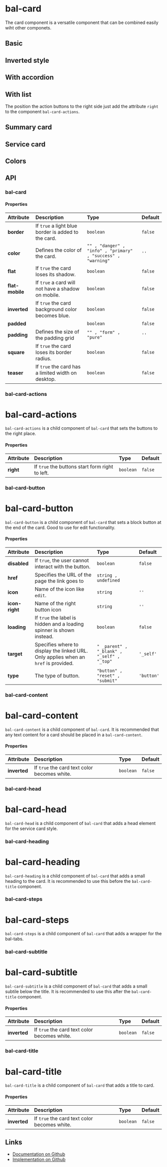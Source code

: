 # bal-card

<!-- START: human documentation top -->

The card component is a versatile component that can be combined easily wiht other componets.

<!-- END: human documentation top -->

## Basic

<ClientOnly><docs-demo-bal-card-15></docs-demo-bal-card-15></ClientOnly>


## Inverted style

<ClientOnly><docs-demo-bal-card-16></docs-demo-bal-card-16></ClientOnly>


## With accordion

<ClientOnly><docs-demo-bal-card-17></docs-demo-bal-card-17></ClientOnly>


## With list

The position the action buttons to the right side just add the attribute `right` to the component `bal-card-actions`.

<ClientOnly><docs-demo-bal-card-18></docs-demo-bal-card-18></ClientOnly>


## Summary card

<ClientOnly><docs-demo-bal-card-19></docs-demo-bal-card-19></ClientOnly>


## Service card

<ClientOnly><docs-demo-bal-card-20></docs-demo-bal-card-20></ClientOnly>


## Colors

<ClientOnly><docs-demo-bal-card-21></docs-demo-bal-card-21></ClientOnly>



## API

### bal-card

#### Properties

| Attribute       | Description                                         | Type                                                         | Default |
| :-------------- | :-------------------------------------------------- | :----------------------------------------------------------- | :------ |
| **border**      | If `true` a light blue border is added to the card. | `boolean`                                                    | `false` |
| **color**       | Defines the color of the card.                      | `"" , "danger" , "info" , "primary" , "success" , "warning"` | `''`    |
| **flat**        | If `true` the card loses its shadow.                | `boolean`                                                    | `false` |
| **flat-mobile** | If `true` a card will not have a shadow on mobile.  | `boolean`                                                    | `false` |
| **inverted**    | If `true` the card background color becomes blue.   | `boolean`                                                    | `false` |
| **padded**      |                                                     | `boolean`                                                    | `false` |
| **padding**     | Defines the size of the padding grid                | `"" , "form" , "pure"`                                       | `''`    |
| **square**      | If `true` the card loses its border radius.         | `boolean`                                                    | `false` |
| **teaser**      | If `true` the card has a limited width on desktop.  | `boolean`                                                    | `false` |

### bal-card-actions


# bal-card-actions

`bal-card-actions` is a child component of `bal-card` that sets the buttons to the right place.

#### Properties

| Attribute | Description                                     | Type      | Default |
| :-------- | :---------------------------------------------- | :-------- | :------ |
| **right** | If `true` the buttons start form right to left. | `boolean` | `false` |

### bal-card-button


# bal-card-button

`bal-card-button` is a child component of `bal-card` that sets a block button at the end of the card. Good to use for edit functionality.

#### Properties

| Attribute      | Description                                                                         | Type                                       | Default    |
| :------------- | :---------------------------------------------------------------------------------- | :----------------------------------------- | :--------- |
| **disabled**   | If `true`, the user cannot interact with the button.                                | `boolean`                                  | `false`    |
| **href**       | Specifies the URL of the page the link goes to                                      | `string , undefined`                       |            |
| **icon**       | Name of the icon like `edit`.                                                       | `string`                                   | `''`       |
| **icon-right** | Name of the right button icon                                                       | `string`                                   | `''`       |
| **loading**    | If `true` the label is hidden and a loading spinner is shown instead.               | `boolean`                                  | `false`    |
| **target**     | Specifies where to display the linked URL. Only applies when an `href` is provided. | `" _parent" , "_blank" , "_self" , "_top"` | `'_self'`  |
| **type**       | The type of button.                                                                 | `"button" , "reset" , "submit"`            | `'button'` |

### bal-card-content


# bal-card-content

`bal-card-content` is a child component of `bal-card`. It is recommended that any text content for a card should be placed in a `bal-card-content`.


#### Properties

| Attribute    | Description                                  | Type      | Default |
| :----------- | :------------------------------------------- | :-------- | :------ |
| **inverted** | If `true` the card text color becomes white. | `boolean` | `false` |

### bal-card-head


# bal-card-head

`bal-card-head` is a child component of `bal-card` that adds a head element for the service card style.


### bal-card-heading


# bal-card-heading

`bal-card-heading` is a child component of `bal-card` that adds a small heading to the card. It is recommended to use this before the `bal-card-title` component.


### bal-card-steps


# bal-card-steps

`bal-card-steps` is a child component of `bal-card` that adds a wrapper for the bal-tabs.


### bal-card-subtitle


# bal-card-subtitle

`bal-card-subtitle` is a child component of `bal-card` that adds a small subtile below the title. It is recommended to use this after the `bal-card-title` component.

#### Properties

| Attribute    | Description                                  | Type      | Default |
| :----------- | :------------------------------------------- | :-------- | :------ |
| **inverted** | If `true` the card text color becomes white. | `boolean` | `false` |

### bal-card-title


# bal-card-title

`bal-card-title` is a child component of `bal-card` that adds a title to card.

#### Properties

| Attribute    | Description                                  | Type      | Default |
| :----------- | :------------------------------------------- | :-------- | :------ |
| **inverted** | If `true` the card text color becomes white. | `boolean` | `false` |



<!-- START: human documentation bottom -->

<!-- END: human documentation bottom -->


## Links

* [Documentation on Github](https://github.com/baloise/design-system/blob/master/docs/src/components/components/bal-card.md)
* [Implementation on Github](https://github.com/baloise/design-system/blob/master/packages/components/src/components/bal-card)

